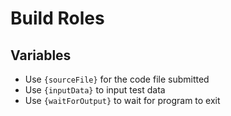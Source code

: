 ﻿# Build Roles

## Variables
- Use `{sourceFile}` for the code file submitted
- Use `{inputData}` to input test data
- Use `{waitForOutput}` to wait for program to exit